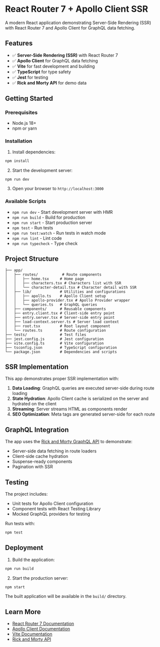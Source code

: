 # React Router 7 + Apollo Client SSR

A modern React application demonstrating Server-Side Rendering (SSR) with React Router 7 and Apollo Client for GraphQL data fetching.

## Features

- ✅ **Server-Side Rendering (SSR)** with React Router 7
- ✅ **Apollo Client** for GraphQL data fetching
- ✅ **Vite** for fast development and building
- ✅ **TypeScript** for type safety
- ✅ **Jest** for testing
- ✅ **Rick and Morty API** for demo data

## Getting Started

### Prerequisites

- Node.js 18+ 
- npm or yarn

### Installation

1. Install dependencies:
```bash
npm install
```

2. Start the development server:
```bash
npm run dev
```

3. Open your browser to `http://localhost:3000`

### Available Scripts

- `npm run dev` - Start development server with HMR
- `npm run build` - Build for production
- `npm run start` - Start production server
- `npm test` - Run tests
- `npm run test:watch` - Run tests in watch mode
- `npm run lint` - Lint code
- `npm run typecheck` - Type check

## Project Structure

```
├── app/
│   ├── routes/           # Route components
│   │   ├── home.tsx     # Home page
│   │   ├── characters.tsx # Characters list with SSR
│   │   └── character-detail.tsx # Character detail with SSR
│   ├── lib/             # Utilities and configurations
│   │   ├── apollo.ts    # Apollo Client setup
│   │   ├── apollo-provider.tsx # Apollo Provider wrapper
│   │   └── queries.ts   # GraphQL queries
│   ├── components/      # Reusable components
│   ├── entry.client.tsx # Client-side entry point
│   ├── entry.server.tsx # Server-side entry point
│   ├── load-context.server.ts # Server load context
│   ├── root.tsx         # Root layout component
│   └── routes.ts        # Route configuration
├── tests/               # Test files
├── jest.config.js       # Jest configuration
├── vite.config.ts       # Vite configuration
├── tsconfig.json        # TypeScript configuration
└── package.json         # Dependencies and scripts
```

## SSR Implementation

This app demonstrates proper SSR implementation with:

1. **Data Loading**: GraphQL queries are executed server-side during route loading
2. **State Hydration**: Apollo Client cache is serialized on the server and hydrated on the client
3. **Streaming**: Server streams HTML as components render
4. **SEO Optimization**: Meta tags are generated server-side for each route

## GraphQL Integration

The app uses the [Rick and Morty GraphQL API](https://rickandmortyapi.com/graphql) to demonstrate:

- Server-side data fetching in route loaders
- Client-side cache hydration
- Suspense-ready components
- Pagination with SSR

## Testing

The project includes:

- Unit tests for Apollo Client configuration
- Component tests with React Testing Library
- Mocked GraphQL providers for testing

Run tests with:
```bash
npm test
```

## Deployment

1. Build the application:
```bash
npm run build
```

2. Start the production server:
```bash
npm start
```

The built application will be available in the `build/` directory.

## Learn More

- [React Router 7 Documentation](https://reactrouter.com/)
- [Apollo Client Documentation](https://www.apollographql.com/docs/react/)
- [Vite Documentation](https://vitejs.dev/)
- [Rick and Morty API](https://rickandmortyapi.com/)